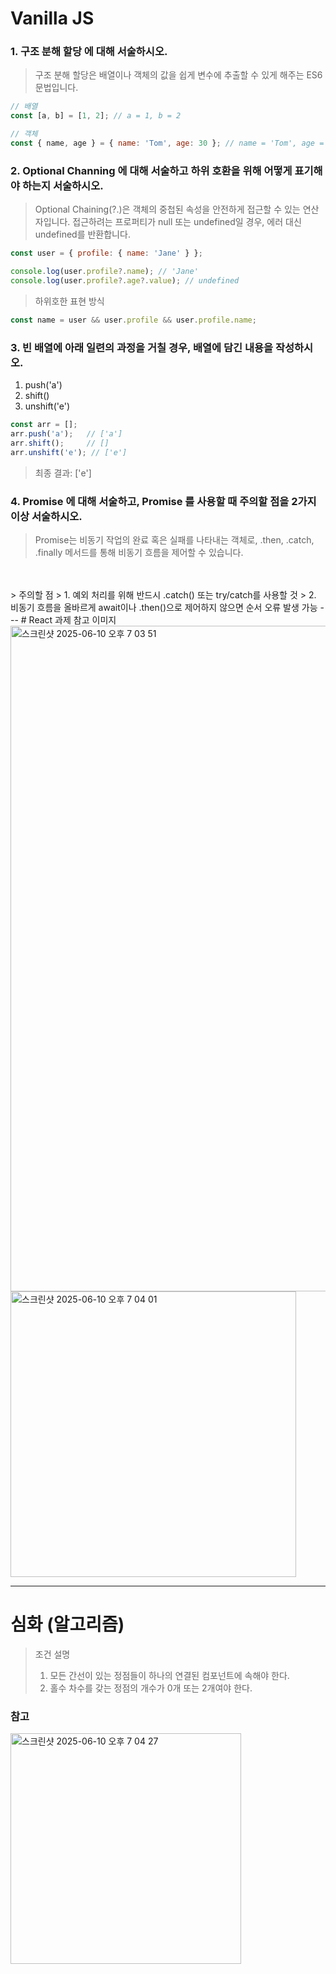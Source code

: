 # Vanilla JS
### 1. 구조 분해 할당 에 대해 서술하시오.
> 구조 분해 할당은 배열이나 객체의 값을 쉽게 변수에 추출할 수 있게 해주는 ES6 문법입니다.

```javascript
// 배열
const [a, b] = [1, 2]; // a = 1, b = 2

// 객체
const { name, age } = { name: 'Tom', age: 30 }; // name = 'Tom', age = 30
```

### 2. Optional Channing 에 대해 서술하고 하위 호환을 위해 어떻게 표기해야 하는지 서술하시오.
> Optional Chaining(?.)은 객체의 중첩된 속성을 안전하게 접근할 수 있는 연산자입니다. 접근하려는 프로퍼티가 null 또는 undefined일 경우, 에러 대신 undefined를 반환합니다.

```javascript
const user = { profile: { name: 'Jane' } };

console.log(user.profile?.name); // 'Jane'
console.log(user.profile?.age?.value); // undefined
```
> 하위호한 표현 방식

 ```javascript
 const name = user && user.profile && user.profile.name;
```

### 3. 빈 배열에 아래 일련의 과정을 거칠 경우, 배열에 담긴 내용을 작성하시오.
1. push('a')
2. shift()
3. unshift('e')

```javascript
const arr = [];
arr.push('a');   // ['a']
arr.shift();     // []
arr.unshift('e'); // ['e']
```

> 최종 결과: ['e']

### 4. Promise 에 대해 서술하고, Promise 를 사용할 때 주의할 점을 2가지 이상 서술하시오.
> Promise는 비동기 작업의 완료 혹은 실패를 나타내는 객체로, .then, .catch, .finally 메서드를 통해 비동기 흐름을 제어할 수 있습니다.
<br />
<br />
> 주의할 점
> 1. 예외 처리를 위해 반드시 .catch() 또는 try/catch를 사용할 것
> 2. 비동기 흐름을 올바르게 await이나 .then()으로 제어하지 않으면 순서 오류 발생 가능
---
# React 과제 참고 이미지

<img width="1065" alt="스크린샷 2025-06-10 오후 7 03 51" src="https://github.com/user-attachments/assets/d2d61169-f433-44c3-b649-e421ce62f04c" />
<img width="457" alt="스크린샷 2025-06-10 오후 7 04 01" src="https://github.com/user-attachments/assets/0ec0baa7-0d7c-4849-9f93-56a599d02b52" />

---
# 심화 (알고리즘)
> 조건 설명
> 1. 모든 간선이 있는 정점들이 하나의 연결된 컴포넌트에 속해야 한다.
> 2. 홀수 차수를 갖는 정점의 개수가 0개 또는 2개여야 한다.
### 참고
<img width="369" alt="스크린샷 2025-06-10 오후 7 04 27" src="https://github.com/user-attachments/assets/9045d73d-d19d-49e1-a36b-dceb627396e8" />
